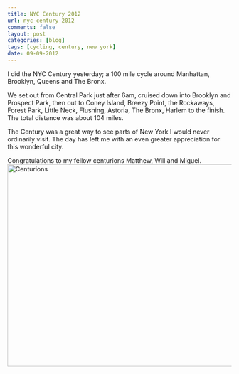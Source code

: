 ```yaml
---
title: NYC Century 2012
url: nyc-century-2012
comments: false
layout: post
categories: [blog]
tags: [cycling, century, new york]
date: 09-09-2012
---
```

I did the NYC Century yesterday; a 100 mile cycle around Manhattan, Brooklyn, Queens and The Bronx. 

We set out from Central Park just after 6am, cruised down into Brooklyn and Prospect Park, then out to Coney Island, Breezy Point, the Rockaways, Forest Park, Little Neck, Flushing, Astoria, The Bronx, Harlem to the finish. The total distance was about 104 miles. 

The Century was a great way to see parts of New York I would never ordinarily visit. The day has left me with an even greater appreciation for this wonderful city.

Congratulations to my fellow centurions Matthew, Will and Miguel. <a href="http://www.flickr.com/photos/22463687@N05/7967084832/" title="Centurions by Clionac, on Flickr"><img src="http://farm9.staticflickr.com/8461/7967084832_92c38c45c8_c.jpg" width="800" height="455" alt="Centurions" class="photo"></a>